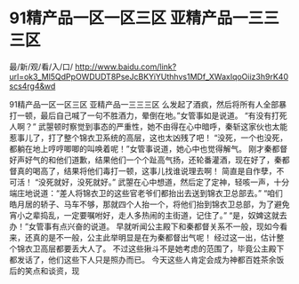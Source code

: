 # 91精产品一区一区三区 亚精产品一三三三区

最/新/观/看/入/口/ http://www.baidu.com/link?url=ok3_Ml5QdPpOWDUDT8PseJcBKYiYUthhvs1MDf_XWaxIqoOiiz3h9rK40scs4rg4&wd

91精产品一区一区三区 亚精产品一三三三区
 么发起了酒疯，然后将所有人全部暴打一顿，最后自己喊了一句不胜酒力，晕倒在地。”女管事如是说道。
    “有没有打死人啊？”
    武曌顿时察觉到事态的严重性，她不由得在心中暗呼，秦斩这家伙也太能惹事儿了，打了整个锦衣卫系统的高层，这也太凶残了吧！
    “没死，一个也没死，都躺在地上哼哼唧唧的叫唤着呢！”女管事说道，她心中也觉得解气。
    刚才秦都督好声好气的和他们道歉，结果他们一个个趾高气扬，还轮番灌酒，现在好了，秦都督真的喝高了，结果将他们毒打一顿，这事儿找谁说理去啊！
    简直是自作孽，不可活！
    “没死就好，没死就好。”
    武曌在心中想道，然后定了定神，轻咳一声，十分端庄地说道：“差人将锦衣卫的这些官老爷们都抬出去送到锦衣卫总部去。”
    “咱们皓月居的轿子、马车不够，那就四个人抬一个，将他们抬到锦衣卫总部，为了避免宵小之辈捣乱，一定要嘱咐好，走人多热闹的主街道，记住了。”
    “是，奴婢这就去办！”女管事有点兴奋的说道。
    早就听闻公主殿下和秦都督关系不一般，现如今看来，还真的是不一般，公主此举明显是在为秦都督出气呢！
    经过这一出，估计整个锦衣卫高层都要丢大人了。
    不过这些揪斗不是她考虑的范围了，毕竟公主殿下都发话了，他们这些下人只是照办而已。
    今天这些人肯定会成为神都百姓茶余饭后的笑点和谈资，现
